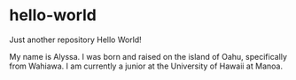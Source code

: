 # hello-world
Just another repository
Hello World!

My name is Alyssa. I was born and raised on the island of Oahu, specifically from Wahiawa.
I am currently a junior at the University of Hawaii at Manoa.
